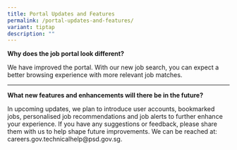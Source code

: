 ```yaml
---
title: Portal Updates and Features
permalink: /portal-updates-and-features/
variant: tiptap
description: ""
---
```

<p><strong>Why does the job portal look different?</strong>
</p>
<p>We have improved the portal. With our new job search, you can expect a
better browsing experience with more relevant job matches.</p>
<hr>
<p><strong>What new features and enhancements will there be in the future?</strong>
</p>
<p>In upcoming updates, we plan to introduce user accounts, bookmarked jobs,
personalised job recommendations and job alerts to further enhance your
experience. If you have any suggestions or feedback, please share them
with us to help shape future improvements. We can be reached at: careers.gov.technicalhelp@psd.gov.sg.</p>